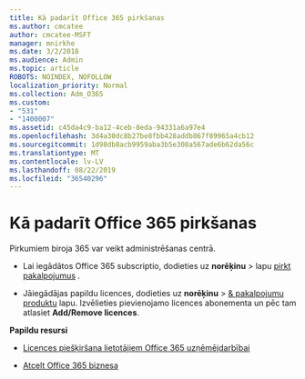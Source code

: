 ```yaml
---
title: Kā padarīt Office 365 pirkšanas
ms.author: cmcatee
author: cmcatee-MSFT
manager: mnirkhe
ms.date: 3/2/2018
ms.audience: Admin
ms.topic: article
ROBOTS: NOINDEX, NOFOLLOW
localization_priority: Normal
ms.collection: Adm_O365
ms.custom:
- "531"
- "1400007"
ms.assetid: c45da4c9-ba12-4ceb-8eda-94331a6a97e4
ms.openlocfilehash: 3d4a30dc8b27be8fbb428addb867f89965a4cb12
ms.sourcegitcommit: 1d98db8acb9959aba3b5e308a567ade6b62da56c
ms.translationtype: MT
ms.contentlocale: lv-LV
ms.lasthandoff: 08/22/2019
ms.locfileid: "36540296"
---
```

# <a name="how-to-make-an-office-365-purchase"></a>Kā padarīt Office 365 pirkšanas

Pirkumiem biroja 365 var veikt administrēšanas centrā.
  
- Lai iegādātos Office 365 subscriptio, dodieties uz **norēķinu** \> lapu [pirkt pakalpojumus](https://go.microsoft.com/fwlink/p/?linkid=868433) .

- Jāiegādājas papildu licences, dodieties uz **norēķinu** \> [& pakalpojumu produktu](https://go.microsoft.com/fwlink/p/?linkid=842054) lapu. Izvēlieties pievienojamo licences abonementa un pēc tam atlasiet **Add/Remove licences**.
  
 **Papildu resursi**
  
- [Licences piešķiršana lietotājiem Office 365 uzņēmējdarbībai](https://docs.microsoft.com/office365/admin/subscriptions-and-billing/assign-licenses-to-users)

- [Atcelt Office 365 biznesa](https://docs.microsoft.com/office365/admin/subscriptions-and-billing/cancel-your-subscription)